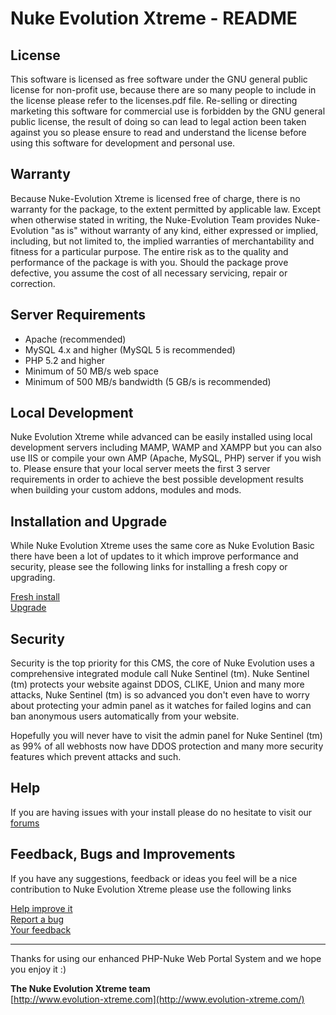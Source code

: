 Nuke Evolution Xtreme - README
====================

License
---------------------

This software is licensed as free software under the GNU general public license for non-profit use, because there are so many people to include in the license please refer to the licenses.pdf file. Re-selling or directing marketing this software for commercial use is forbidden by the GNU general public license, the result of doing so can lead to legal action been taken against you so please ensure to read and understand the license before using this software for development and personal use.

## Warranty

Because Nuke-Evolution Xtreme is licensed free of charge, there is no warranty for the package, to the extent permitted by applicable law. Except when otherwise stated in writing, the Nuke-Evolution Team provides Nuke-Evolution "as is" without warranty of any kind, either expressed or implied, including, but not limited to, the implied warranties of merchantability and fitness for a particular purpose. The entire risk as to the quality and performance of the package is with you. Should the package prove defective, you assume the cost of all necessary servicing, repair or correction.

## Server Requirements

* Apache (recommended)
* MySQL 4.x and higher (MySQL 5 is recommended)
* PHP 5.2 and higher
* Minimum of 50 MB/s web space
* Minimum of 500 MB/s bandwidth (5 GB/s is recommended)

## Local Development

Nuke Evolution Xtreme while advanced can be easily installed using local development servers including MAMP, WAMP and XAMPP but you can also use IIS or compile your own AMP (Apache, MySQL, PHP) server if you wish to. Please ensure that your local server meets the first 3 server requirements in order to achieve the best possible development results when building your custom addons, modules and mods.

## Installation and Upgrade

While Nuke Evolution Xtreme uses the same core as Nuke Evolution Basic there have been a lot of updates to it which improve performance and security, please see the following links for installing a fresh copy or upgrading.

[Fresh install](http://evolution-xtreme.com/modules.php?name=Screen_Casts&act=view&sc=1)  
[Upgrade](http://evolution-xtreme.com/modules.php?name=Screen_Casts&act=view&sc=29)

## Security

Security is the top priority for this CMS, the core of Nuke Evolution uses a comprehensive integrated module call Nuke Sentinel (tm). Nuke Sentinel (tm) protects your website against DDOS, CLIKE, Union and many more attacks, Nuke Sentinel (tm) is so advanced you don't even have to worry about protecting your admin panel as it watches for failed logins and can ban anonymous users automatically from your website.

Hopefully you will never have to visit the admin panel for Nuke Sentinel (tm) as 99% of all webhosts now have DDOS protection and many more security features which prevent attacks and such.

## Help

If you are having issues with your install please do no hesitate to visit our [forums](http://www.evolution-xtreme.com/modules.php?name=Forums)

## Feedback, Bugs and Improvements

If you have any suggestions, feedback or ideas you feel will be a nice contribution to Nuke Evolution Xtreme please use the following links

[Help improve it](https://github.com/ChrisUpjohn/Nuke-Evolution-Xtreme/forkqueue)  
[Report a bug](https://github.com/ChrisUpjohn/Nuke-Evolution-Xtreme/issues)  
[Your feedback](https://github.com/ChrisUpjohn/Nuke-Evolution-Xtreme/wiki)  

-- --------------------------------------------------------------------------------

Thanks for using our enhanced PHP-Nuke Web Portal System and we hope you enjoy it :)

**The Nuke Evolution Xtreme team**  
[http://www.evolution-xtreme.com](http://www.evolution-xtreme.com/)